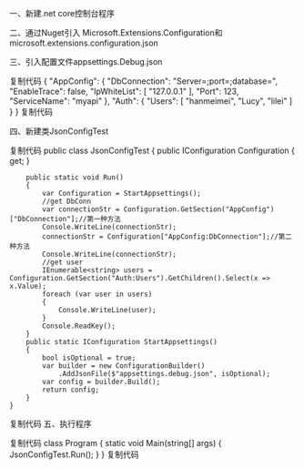 一、新建.net core控制台程序

二、通过Nuget引入 Microsoft.Extensions.Configuration和microsoft.extensions.configuration.json

三、引入配置文件appsettings.Debug.json

复制代码
{
  "AppConfig": {
    "DbConnection": "Server=;port=;database=",
    "EnableTrace": false,
    "IpWhiteList": [
      "127.0.0.1"
    ],
    "Port": 123,
    "ServiceName": "myapi"
  },
  "Auth": {
    "Users": [ "hanmeimei", "Lucy", "lilei" ]
  }
}
复制代码
 

四、新建类JsonConfigTest

复制代码
public class JsonConfigTest
    {
        public IConfiguration Configuration { get; }

        public static void Run()
        {
            var Configuration = StartAppsettings();
            //get DbConn
            var connectionStr = Configuration.GetSection("AppConfig")["DbConnection"];//第一种方法
            Console.WriteLine(connectionStr);
            connectionStr = Configuration["AppConfig:DbConnection"];//第二种方法
            Console.WriteLine(connectionStr);
            //get user
            IEnumerable<string> users = Configuration.GetSection("Auth:Users").GetChildren().Select(x => x.Value);
            foreach (var user in users)
            {
                Console.WriteLine(user);
            }
            Console.ReadKey();
        }
        public static IConfiguration StartAppsettings()
        {
            bool isOptional = true;
            var builder = new ConfigurationBuilder()
                .AddJsonFile($"appsettings.debug.json", isOptional);
            var config = builder.Build();
            return config;
        }
    }
复制代码
五、执行程序

复制代码
    class Program
    {
        static void Main(string[] args)
        {
            JsonConfigTest.Run();
        }
    }
复制代码
